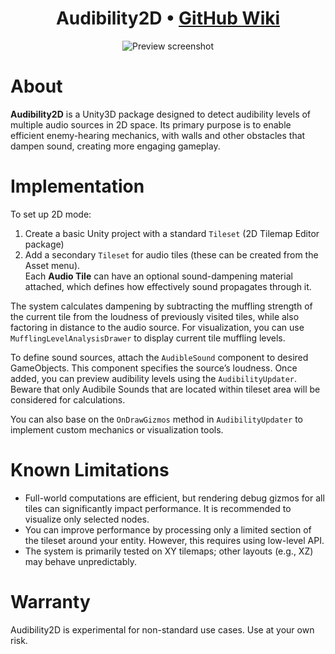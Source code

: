<div align="center">
  <h1>Audibility2D • <a href="https://github.com/H1M4W4R1/AudibilitySystem-Unity3D/wiki">GitHub Wiki</a></h1>
  <img src="https://github.com/H1M4W4R1/AudibilitySystem-Unity3D/blob/master/Images/screenshot.png" alt="Preview screenshot"/>
</div>

# About
**Audibility2D** is a Unity3D package designed to detect audibility levels of multiple audio sources in 2D space. Its primary purpose is to enable efficient enemy-hearing mechanics, with walls and other obstacles that dampen sound, creating more engaging gameplay.

# Implementation
To set up 2D mode:

1. Create a basic Unity project with a standard `Tileset` (2D Tilemap Editor package)
2. Add a secondary `Tileset` for audio tiles (these can be created from the Asset menu).  
   Each **Audio Tile** can have an optional sound-dampening material attached, which defines how effectively sound propagates through it.

The system calculates dampening by subtracting the muffling strength of the current tile from the loudness of previously visited tiles, while also factoring in distance to the audio source. For visualization, you can use `MufflingLevelAnalysisDrawer` to display current tile muffling levels.

To define sound sources, attach the `AudibleSound` component to desired GameObjects. This component specifies the source’s loudness. Once added, you can preview audibility levels using the `AudibilityUpdater`. Beware that only Audibile Sounds that are located within tileset area will be considered for calculations.

You can also base on the `OnDrawGizmos` method in `AudibilityUpdater` to implement custom mechanics or visualization tools.

# Known Limitations
- Full-world computations are efficient, but rendering debug gizmos for all tiles can significantly impact performance. It is recommended to visualize only selected nodes.  
- You can improve performance by processing only a limited section of the tileset around your entity. However, this requires using low-level API.
- The system is primarily tested on XY tilemaps; other layouts (e.g., XZ) may behave unpredictably.

# Warranty
Audibility2D is experimental for non-standard use cases. Use at your own risk.

